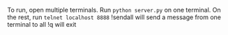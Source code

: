 To run, open multiple terminals. Run `python server.py` on one terminal. On the rest, run `telnet localhost 8888`
!sendall will send a message from one terminal to all
!q will exit
